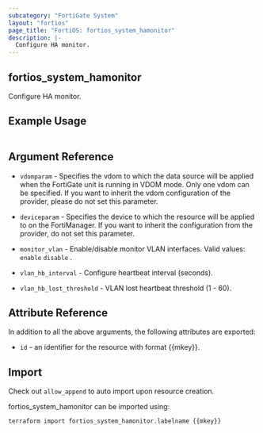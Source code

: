 ```yaml
---
subcategory: "FortiGate System"
layout: "fortios"
page_title: "FortiOS: fortios_system_hamonitor"
description: |-
  Configure HA monitor.
---
```


## fortios_system_hamonitor
Configure HA monitor.

## Example Usage

```hcl

```

## Argument Reference
* `vdomparam` - Specifies the vdom to which the data source will be applied when the FortiGate unit is running in VDOM mode. Only one vdom can be specified. If you want to inherit the vdom configuration of the provider, please do not set this parameter.
* `deviceparam` - Specifies the device to which the resource will be applied to on the FortiManager. If you want to inherit the configuration from the provider, do not set this parameter.

* `monitor_vlan` - Enable/disable monitor VLAN interfaces. Valid values: `enable` `disable` .
* `vlan_hb_interval` - Configure heartbeat interval (seconds).
* `vlan_hb_lost_threshold` - VLAN lost heartbeat threshold (1 - 60).

## Attribute Reference

In addition to all the above arguments, the following attributes are exported:
* `id` - an identifier for the resource with format {{mkey}}.

## Import

Check out `allow_append` to auto import upon resource creation.

fortios_system_hamonitor can be imported using:
```sh
terraform import fortios_system_hamonitor.labelname {{mkey}}
```
